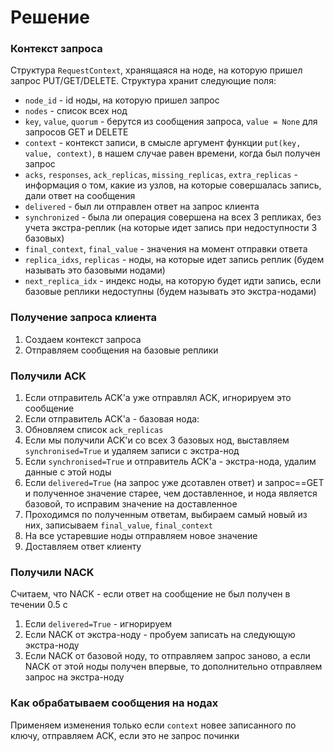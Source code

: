 # Решение

### Контекст запроса
Структура `RequestContext`, хранящаяся на ноде, на которую пришел запрос PUT/GET/DELETE. Структура хранит следующие поля:
 - `node_id` - id ноды, на которую пришел запрос
 - `nodes` - список всех нод
 - `key`, `value`, `quorum` - берутся из сообщения запроса, `value = None` для запросов GET и DELETE
 - `context` - контекст записи, в смысле аргумент функции `put(key, value, context)`, в нашем случае равен времени, когда был получен запрос
 - `acks`, `responses`, `ack_replicas`, `missing_replicas`, `extra_replicas` - информация о том, какие из узлов, на которые совершалась запись, дали ответ на сообщения
 - `delivered` - был ли отправлен ответ на запрос клиента
 - `synchronized` - была ли операция совершена на всех 3 репликах, без учета экстра-реплик (на которые идет запись при недоступности 3 базовых)
 - `final_context`, `final_value` - значения на момент отправки ответа
 - `replica_idxs`, `replicas` - ноды, на которые идет запись реплик (будем называть это базовыми нодами)
 - `next_replica_idx` - индекс ноды, на которую будет идти запись, если базовые реплики недоступны (будем называть это экстра-нодами)

### Получение запроса клиента
1. Создаем контекст запроса
2. Отправляем сообщения на базовые реплики

### Получили ACK
1. Если отправитель ACK'а уже отправлял ACK, игнорируем это сообщение
2. Если отправитель ACK'а - базовая нода:
  1. Обновляем список `ack_replicas`
  2. Если мы получили ACK'и со всех 3 базовых нод, выставляем `synchronised=True` и удаляем записи с экстра-нод
3. Если `synchronised=True` и отправитель ACK'а - экстра-нода, удалим данные с этой ноды
4. Если `delivered=True` (на запрос уже дсотавлен ответ) и запрос==GET и полученное значение старее, чем доставленное, и нода является базовой, то исправим значение на доставленное
  1. Проходимся по полученным ответам, выбираем самый новый из них, записываем `final_value`, `final_context`
  2. На все устаревшие ноды отправляем новое значение
  3. Доставляем ответ клиенту

### Получили NACK
Считаем, что NACK - если ответ на сообщение не был получен в течении 0.5 с
1. Если `delivered=True` - игнорируем
2. Если NACK от экстра-ноду - пробуем записать на следующую экстра-ноду
3. Если NACK от базовой ноду, то отправляем запрос заново, а если NACK от этой ноды получен впервые, то дополнительно отправляем запрос на экстра-ноду

### Как обрабатываем сообщения на нодах
Применяем изменения только если `context` новее записанного по ключу, отправляем ACK, если это не запрос починки